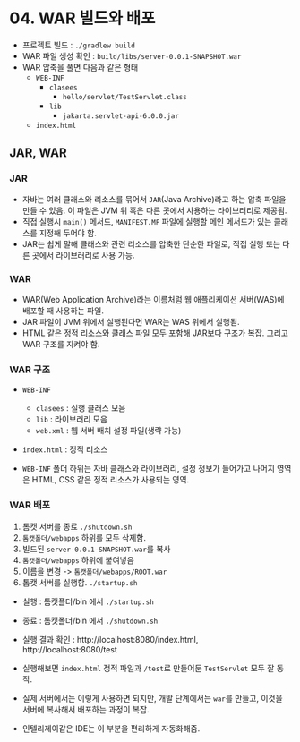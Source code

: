 # 04. WAR 빌드와 배포
- 프로젝트 빌드 : `./gradlew build`
- WAR 파일 생성 확인 : `build/libs/server-0.0.1-SNAPSHOT.war`
- WAR 압축을 풀면 다음과 같은 형태
    - `WEB-INF`
      - `clasees`
        - `hello/servlet/TestServlet.class`
      - `lib`
        - `jakarta.servlet-api-6.0.0.jar`
    - `index.html`

## JAR, WAR
### JAR
- 자바는 여러 클래스와 리소스를 묶어서 `JAR`(Java Archive)라고 하는 압축 파일을 만들 수 있음. 이 파일은 JVM 위 혹은 다른 곳에서 사용하는 라이브러리로
제공됨.
- 직접 실행시 `main()` 메서드, `MANIFEST.MF` 파일에 실행할 메인 메서드가 있는 클래스를 지정해 두어야 함.
- JAR는 쉽게 말해 클래스와 관련 리소스를 압축한 단순한 파일로, 직접 실행 또는 다른 곳에서 라이브러리로 사용 가능.

### WAR
- WAR(Web Application Archive)라는 이름처럼 웹 애플리케이션 서버(WAS)에 배포할 때 사용하는 파일.
- JAR 파일이 JVM 위에서 실행된다면 WAR는 WAS 위에서 실행됨.
- HTML 같은 정적 리소스와 클래스 파일 모두 포함해 JAR보다 구조가 복잡. 그리고 WAR 구조를 지켜야 함.

### WAR 구조
- `WEB-INF`
  - `clasees` : 실행 클래스 모음
  - `lib` : 라이브러리 모음
  - `web.xml` : 웹 서버 배치 설정 파일(생략 가능)
- `index.html` : 정적 리소스


- `WEB-INF` 폴더 하위는 자바 클래스와 라이브러리, 설정 정보가 들어가고 나머지 영역은 HTML, CSS 같은 정적 리소스가 사용되는 영역.

### WAR 배포
1. 톰캣 서버를 종료 `./shutdown.sh`
2. `톰캣폴더/webapps` 하위를 모두 삭제함.
3. 빌드된 `server-0.0.1-SNAPSHOT.war`를 복사
4. `톰캣폴더/webapps` 하위에 붙여넣음
5. 이름을 변경 -> `톰캣폴더/webapps/ROOT.war`
6. 톰캣 서버를 실행함. `./startup.sh`


- 실행 : 톰캣폴더/bin 에서 `./startup.sh`
- 종료 : 톰캣폴더/bin 에서 `./shutdown.sh`


- 실행 결과 확인 : http://localhost:8080/index.html, http://localhost:8080/test
- 실행해보면 `index.html` 정적 파일과 `/test`로 만들어둔 `TestServlet` 모두 잘 동작.
- 실제 서버에서는 이렇게 사용하면 되지만, 개발 단계에서는 `war`를 만들고, 이것을 서버에 복사해서 배포하는 과정이 복잡.
- 인텔리제이같은 IDE는 이 부분을 편리하게 자동화해줌.
